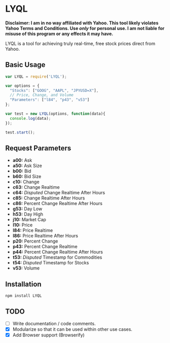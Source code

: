 # LYQL
**Disclaimer: I am in no way affiliated with Yahoo. This tool likely violates Yahoo Terms and Conditions. Use *only* for personal use. I am not liable for misuse of this program or any effects it may have.**

LYQL is a tool for achieving truly real-time, free stock prices direct from Yahoo.

## Basic Usage
```javascript
var LYQL = require('LYQL');

var options = {
  "Stocks": ["GOOG", "AAPL", "JPYUSD=X"],
  // Price, Change, and Volume
  "Parameters": ["l84", "p43", "v53"]
};

var test = new LYQL(options, function(data){
  console.log(data);
});

test.start();
```


## Request Parameters
* **a00:** Ask
* **a50:** Ask Size
* **b00:** Bid
* **b60:** Bid Size
* **c10:** Change
* **c63:** Change Realtime
* **c64:** *Disputed* Change Realtime After Hours
* **c85:** Change Realtime After Hours
* **c86:** Percent Change Realtime After Hours
* **g53:** Day Low
* **h53:** Day High
* **j10:** Market Cap
* **l10:** Price
* **l84:** Price Realtime
* **l86:** Price Realtime After Hours
* **p20:** Percent Change
* **p43:** Percent Change Realtime
* **p44:** Percent Change Realtime After Hours
* **t53:** *Disputed* Timestamp for Commodities
* **t54:** *Disputed* Timestamp for Stocks
* **v53:** Volume

## Installation
`npm install LYQL`

## TODO
- [ ] Write documentation / code comments.
- [x] Modularize so that it can be used within other use cases.
- [x] Add Browser support (Browserify)
